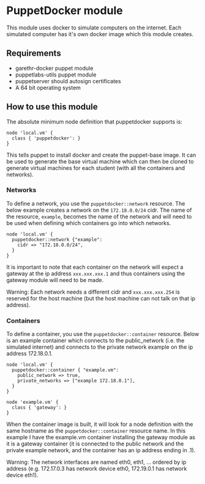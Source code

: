 # PuppetDocker module

This module uses docker to simulate computers on the internet. Each simulated computer has it's own docker image which this module creates.

## Requirements

- garethr-docker puppet module
- puppetlabs-utils puppet module
- puppetserver should autosign certificates
- A 64 bit operating system

## How to use this module

The absolute minimum node definition that puppetdocker supports is:

```puppet
node 'local.vm' {
  class { 'puppetdocker': }
}
```

This tells puppet to install docker and create the puppet-base image. It can be used to generate the base virtual machine which can then be cloned to generate virtual machines for each student (with all the containers and networks).

### Networks

To define a network, you use the `puppetdocker::network` resource. The below example creates a network on the `172.18.0.0/24` cidr. The name of the resource, `example`, becomes the name of the network and will need to be used when defining which containers go into which networks.

```puppet
node 'local.vm' {
  puppetdocker::network {"example":
    cidr => "172.18.0.0/24",
  }
}
```

It is important to note that each container on the network will expect a gateway at the ip address `xxx.xxx.xxx.1` and thus containers using the gateway module will need to be made.

Warning: Each network needs a different cidr and `xxx.xxx.xxx.254` is reserved for the host machine (but the host machine can not talk on that ip address).

### Containers

To define a container, you use the `puppetdocker::container` resource. Below is an example container which connects to the public_network (i.e. the simulated internet) and connects to the private network example on the ip address 172.18.0.1.

```puppet
node 'local.vm' {
  puppetdocker::container { "example.vm":
    public_network => true,
    private_networks => ["example 172.18.0.1"],
  }
}

node 'example.vm' {
  class { 'gateway': }
}
```

When the container image is built, it will look for a node definition with the same hostname as the `puppetdocker::container` resource name. In this example I have the example.vm container installing the gateway module as it is a gateway container (it is connected to the public network and the private example network, and the container has an ip address ending in .1).

Warning: The network interfaces are named eth0, eth1, ... ordered by ip address (e.g. 172.17.0.3 has network device eth0, 172.19.0.1 has network device eth1).
